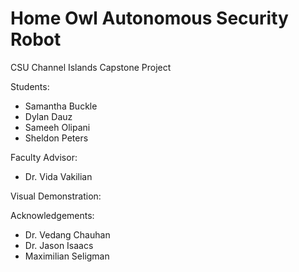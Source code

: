# Home Owl Autonomous Security Robot

CSU Channel Islands Capstone Project <br>

Students: <br>
- Samantha Buckle <br>
- Dylan Dauz <br>
- Sameeh Olipani <br>
- Sheldon Peters <br>

Faculty Advisor: <br>
- Dr. Vida Vakilian


Visual Demonstration: <br>


Acknowledgements: <br>
- Dr. Vedang Chauhan <br>
- Dr. Jason Isaacs <br>
- Maximilian Seligman <br>
